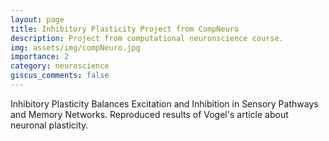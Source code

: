 ```yaml
---
layout: page
title: Inhibitory Plasticity Project from CompNeuro
description: Project from computational neuronscience course.
img: assets/img/compNeuro.jpg
importance: 2
category: neuroscience
giscus_comments: false
---
```


Inhibitory Plasticity Balances Excitation and Inhibition in Sensory Pathways and Memory Networks.
Reproduced results of Vogel's article about neuronal plasticity.
